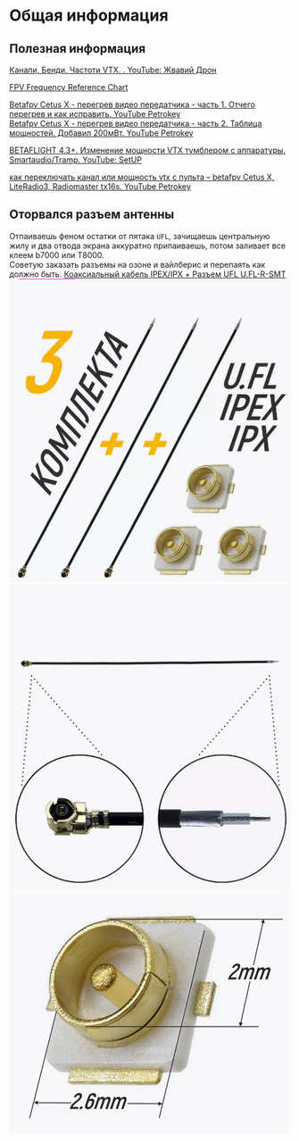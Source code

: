 # Общая информация

## Полезная информация

[Канали, Бенди, Частоти VTX. . YouTube: Жвавий Дрон](https://www.youtube.com/watch?v=1WV-2_DJHRE)  

[FPV Frequency Reference Chart](https://www.getfpv.com/learn/fpv-essentials/fpv-frequency-reference-chart/)

[Betafpv Cetus X - перегрев видео передатчика - часть 1. Отчего перегрев и как исправить. YouTube Petrokey](https://www.youtube.com/watch?v=T5I1-_kiTXA)  
[Betafpv Cetus X - перегрев видео передатчика - часть 2. Таблица мощностей. Добавил 200мВт. YouTube Petrokey](https://www.youtube.com/watch?v=hDFj-GG1LZ8)

[BETAFLIGHT 4.3+. Изменение мощности VTX тумблером с аппаратуры. Smartaudio/Tramp. YouTube: SetUP](https://www.youtube.com/watch?v=ocmA_Z_sSA0)

[как переключать канал или мощность vtx с пульта – betafpv Cetus X, LiteRadio3, Radiomaster tx16s. YouTube Petrokey](https://www.youtube.com/watch?v=ElDQzcKTmy0)

## Оторвался разъем антенны
Отпаиваешь феном остатки от пятака `UFL`, зачищаешь центральную жилу и два отвода экрана аккуратно припаиваешь, потом заливает все клеем b7000 или Т8000.   
Советую заказать разъемы на озоне и вайлберис и перепаять как должно быть.
[Коаксиальный кабель IPEX/IPX + Разъем UFL U.FL-R-SMT ](https://www.wildberries.ru/catalog/89028880/detail.aspx)  
![](CableIPEX_IPX_UFL1.png)
![](CableIPEX_IPX_UFL2.png)
![](CableIPEX_IPX_UFL3.png)


